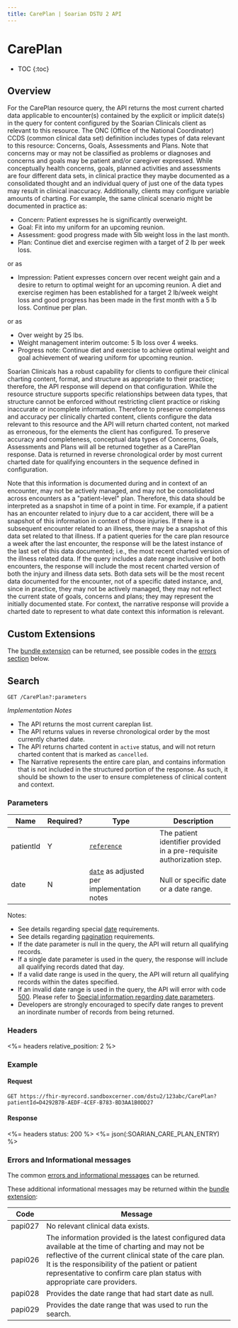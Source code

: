 ```yaml
---
title: CarePlan | Soarian DSTU 2 API
---
```


# CarePlan

* TOC
{:toc}

## Overview

For the CarePlan resource query, the API returns the most current charted data applicable to encounter(s) contained by the explicit or implicit date(s) in the query for content configured by the Soarian Clinicals client as relevant to this resource. The ONC (Office of the National Coordinator) CCDS (common clinical data set) definition includes types of data relevant to this resource: Concerns, Goals, Assessments and Plans. Note that concerns may or may not be classified as problems or diagnoses and concerns and goals may be patient and/or caregiver expressed. While conceptually health concerns, goals, planned activities and assessments are four different data sets, in clinical practice they maybe documented as a consolidated thought and an individual query of just one of the data types may result in clinical inaccuracy. Additionally, clients may configure variable amounts of charting. For example, the same clinical scenario might be documented in practice as:

* Concern: Patient expresses he is significantly overweight.
* Goal: Fit into my uniform for an upcoming reunion.
* Assessment: good progress made with 5lb weight loss in the last month.
* Plan: Continue diet and exercise regimen with a target of 2 lb per week loss.

or as

* Impression: Patient expresses concern over recent weight gain and a desire to return to optimal weight for an upcoming reunion. A diet and exercise regimen has been established for a target 2 lb/week weight loss and good progress has been made in the first month with a 5 lb loss. Continue per plan.

or as

* Over weight by 25 lbs.
* Weight management interim outcome: 5 lb loss over 4 weeks.
* Progress note: Continue diet and exercise to achieve optimal weight and goal achievement of wearing uniform for upcoming reunion.

Soarian Clinicals has a robust capability for clients to configure their clinical charting content, format, and structure as appropriate to their practice; therefore, the API response will depend on that configuration. While the resource structure supports specific relationships between data types, that structure cannot be enforced without restricting client practice or risking inaccurate or incomplete information. Therefore to preserve completeness and accuracy per clinically charted content, clients configure the data relevant to this resource and the API will return charted content, not marked as erroneous, for the elements the client has configured. To preserve accuracy and completeness, conceptual data types of Concerns, Goals, Assessments and Plans will all be returned together as a CarePlan response. Data is returned in reverse chronological order by most current charted date for qualifying encounters in the sequence defined in configuration.

Note that this information is documented during and in context of an encounter, may not be actively managed, and may not be consolidated across encounters as a "patient-level" plan. Therefore, this data should be interpreted as a snapshot in time of a point in time. For example, if a patient has an encounter related to injury due to a car accident, there will be a snapshot of this information in context of those injuries. If there is a subsequent encounter related to an illness, there may be a snapshot of this data set related to that illness. If a patient queries for the care plan resource a week after the last encounter, the response will be the latest instance of the last set of this data documented; i.e., the most recent charted version of the illness related data. If the query includes a date range inclusive of both encounters, the response will include the most recent charted version of both the injury and illness data sets. Both data sets will be the most recent data documented for the encounter, not of a specific dated instance, and, since in practice, they may not be actively managed, they may not reflect the current state of goals, concerns and plans; they may represent the initially documented state. For context, the narrative response will provide a charted date to represent to what date context this information is relevant.

## Custom Extensions

The [bundle extension] can be returned, see possible codes in the [errors section] below.

## Search

    GET /CarePlan?:parameters

_Implementation Notes_

* The API returns the most current careplan list.
* The API returns values in reverse chronological order by the most currently charted date.
* The API returns charted content in `active` status, and will not return charted content that is marked as `cancelled`.
* The Narrative represents the entire care plan, and contains information that is not included in the structured portion of the response. As such, it should be shown to the user to ensure completeness of clinical content and context.

### Parameters

 Name      | Required? | Type                                          | Description
-----------|-----------|-----------------------------------------------|------------------------------------------------------------------------
 patientId | Y         | [`reference`]                                 | The patient identifier provided in a pre-requisite authorization step.
 date      | N         | [`date`] as adjusted per implementation notes | Null or specific date or a date range.

Notes:

* See details regarding special [date][date-parameter] requirements.
* See details regarding [pagination] requirements.
* If the date parameter is null in the query, the API will return all qualifying records. 
* If a single date parameter is used in the query, the response will include all qualifying records dated that day.
* If a valid date range is used in the query, the API will return all qualifying records within the dates specified.
* If an invalid date range is used in the query, the API will error with code [500][common-errors]. Please refer to [Special information regarding date parameters][date-parameter].
* Developers are strongly encouraged to specify date ranges to prevent an inordinate number of records from being returned.

### Headers

<%= headers relative_position: 2 %>

### Example

#### Request

    GET https://fhir-myrecord.sandboxcerner.com/dstu2/123abc/CarePlan?patientId=D4292B7B-AEDF-4CEF-B783-BD3AA1B0DD27

#### Response

<%= headers status: 200 %>
<%= json(:SOARIAN_CARE_PLAN_ENTRY) %>

### Errors and Informational messages

The common [errors and informational messages][common-errors] can be returned.

These additional informational messages may be returned within the [bundle extension]:

 Code    | Message
---------|---------------------------------------------------------------------------------------------------------------------------------------------------------------------------------------------------------------------------------------------------------------------------------------------------
 papi027 | No relevant clinical data exists.
 papi026 | The information provided is the latest configured data available at the time of charting and may not be reflective of the current clinical state of the care plan. It is the responsibility of the patient or patient representative to confirm care plan status with appropriate care providers.
 papi028 | Provides the date range that had start date as null.
 papi029 | Provides the date range that was used to run the search.

[bundle extension]: ../../#bundle-message-extension
[errors section]: #errors-and-informational-messages
[`reference`]: http://hl7.org/fhir/DSTU2/search.html#reference
[`date`]: http://hl7.org/fhir/DSTU2/search.html#date
[common-errors]: ../../common-errors
[date-parameter]: ../../#special-information-regarding-date-parameters
[pagination]: ../../#pagination

